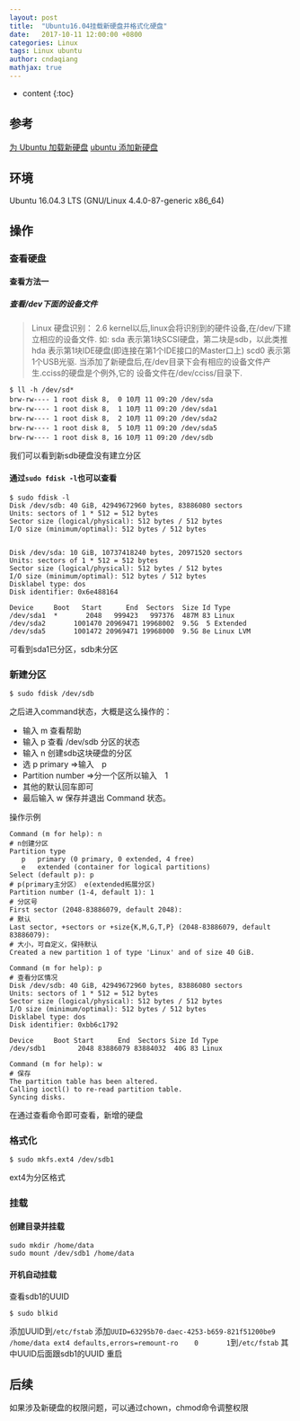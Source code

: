 ```yaml
---
layout: post
title:  "Ubuntu16.04挂载新硬盘并格式化硬盘"
date:   2017-10-11 12:00:00 +0800
categories: Linux
tags: Linux ubuntu 
author: cndaqiang
mathjax: true
---
```

* content
{:toc}








## 参考
[为 Ubuntu 加载新硬盘](http://huifeng.me/2016/04/19/new-disk-mount-to-Ubuntu/)
[ubuntu 添加新硬盘](https://gist.github.com/1292765944/387215102522dbbac233b2580e646c8c)
## 环境
Ubuntu 16.04.3 LTS (GNU/Linux 4.4.0-87-generic x86_64)
## 操作
### 查看硬盘
#### 查看方法一
##### 查看/dev下面的设备文件
>Linux 硬盘识别：
2.6 kernel以后,linux会将识别到的硬件设备,在/dev/下建立相应的设备文件.
如:
sda 表示第1块SCSI硬盘，第二块是sdb，以此类推
hda 表示第1块IDE硬盘(即连接在第1个IDE接口的Master口上)
scd0 表示第1个USB光驱.
当添加了新硬盘后,在/dev目录下会有相应的设备文件产生.cciss的硬盘是个例外,它的
设备文件在/dev/cciss/目录下.

```
$ ll -h /dev/sd*
brw-rw---- 1 root disk 8,  0 10月 11 09:20 /dev/sda
brw-rw---- 1 root disk 8,  1 10月 11 09:20 /dev/sda1
brw-rw---- 1 root disk 8,  2 10月 11 09:20 /dev/sda2
brw-rw---- 1 root disk 8,  5 10月 11 09:20 /dev/sda5
brw-rw---- 1 root disk 8, 16 10月 11 09:20 /dev/sdb
```
我们可以看到新sdb硬盘没有建立分区

#### 通过`sudo fdisk -l`也可以查看
```
$ sudo fdisk -l
Disk /dev/sdb: 40 GiB, 42949672960 bytes, 83886080 sectors
Units: sectors of 1 * 512 = 512 bytes
Sector size (logical/physical): 512 bytes / 512 bytes
I/O size (minimum/optimal): 512 bytes / 512 bytes


Disk /dev/sda: 10 GiB, 10737418240 bytes, 20971520 sectors
Units: sectors of 1 * 512 = 512 bytes
Sector size (logical/physical): 512 bytes / 512 bytes
I/O size (minimum/optimal): 512 bytes / 512 bytes
Disklabel type: dos
Disk identifier: 0x6e488164

Device     Boot   Start      End  Sectors  Size Id Type
/dev/sda1  *       2048   999423   997376  487M 83 Linux
/dev/sda2       1001470 20969471 19968002  9.5G  5 Extended
/dev/sda5       1001472 20969471 19968000  9.5G 8e Linux LVM
```

可看到sda1已分区，sdb未分区
### 新建分区

```
$ sudo fdisk /dev/sdb
```
之后进入command状态，大概是这么操作的：
- 输入 m 查看帮助
- 输入 p 查看 /dev/sdb 分区的状态
- 输入 n 创建sdb这块硬盘的分区
- 选 p primary =>输入　p
- Partition number =>分一个区所以输入　1
- 其他的默认回车即可
- 最后输入 w 保存并退出 Command 状态。

操作示例
```
Command (m for help): n
# n创建分区
Partition type
   p   primary (0 primary, 0 extended, 4 free)
   e   extended (container for logical partitions)
Select (default p): p
# p(primary主分区） e(extended拓展分区)
Partition number (1-4, default 1): 1
# 分区号
First sector (2048-83886079, default 2048): 
# 默认
Last sector, +sectors or +size{K,M,G,T,P} (2048-83886079, default 83886079): 
# 大小，可自定义，保持默认
Created a new partition 1 of type 'Linux' and of size 40 GiB.

Command (m for help): p
# 查看分区情况
Disk /dev/sdb: 40 GiB, 42949672960 bytes, 83886080 sectors
Units: sectors of 1 * 512 = 512 bytes
Sector size (logical/physical): 512 bytes / 512 bytes
I/O size (minimum/optimal): 512 bytes / 512 bytes
Disklabel type: dos
Disk identifier: 0xbb6c1792

Device     Boot Start      End  Sectors Size Id Type
/dev/sdb1        2048 83886079 83884032  40G 83 Linux

Command (m for help): w
# 保存
The partition table has been altered.
Calling ioctl() to re-read partition table.
Syncing disks.
```
在通过查看命令即可查看，新增的硬盘
### 格式化
```
$ sudo mkfs.ext4 /dev/sdb1
```

ext4为分区格式

### 挂载
#### 创建目录并挂载
```
sudo mkdir /home/data
sudo mount /dev/sdb1 /home/data
```
#### 开机自动挂载
查看sdb1的UUID
```
$ sudo blkid
```
添加UUID到`/etc/fstab`
添加`UUID=63295b70-daec-4253-b659-821f51200be9 /home/data ext4 defaults,errors=remount-ro    0       1`到`/etc/fstab`
其中UUID后面跟sdb1的UUID
重启
## 后续
如果涉及新硬盘的权限问题，可以通过chown，chmod命令调整权限